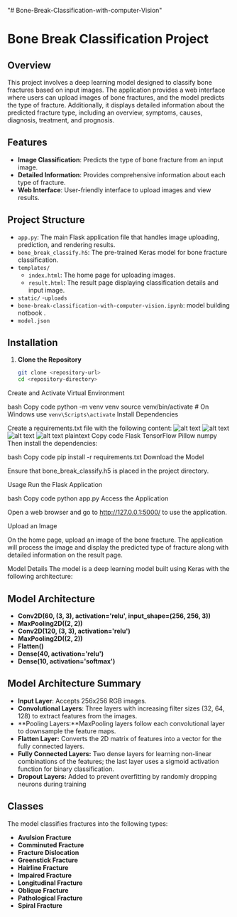 "# Bone-Break-Classification-with-computer-Vision" 
# Bone Break Classification Project

## Overview

This project involves a deep learning model designed to classify bone fractures based on input images. The application provides a web interface where users can upload images of bone fractures, and the model predicts the type of fracture. Additionally, it displays detailed information about the predicted fracture type, including an overview, symptoms, causes, diagnosis, treatment, and prognosis.

## Features

- **Image Classification**: Predicts the type of bone fracture from an input image.
- **Detailed Information**: Provides comprehensive information about each type of fracture.
- **Web Interface**: User-friendly interface to upload images and view results.

## Project Structure

- `app.py`: The main Flask application file that handles image uploading, prediction, and rendering results.
- `bone_break_classify.h5`: The pre-trained Keras model for bone fracture classification.
- `templates/`
  - `index.html`: The home page for uploading images.
  - `result.html`: The result page displaying classification details and input image.
- `static/`
   -`uploads`
- `bone-break-classification-with-computer-vision.ipynb`: model building notbook .
- `model.json`

## Installation

1. **Clone the Repository**

   ```bash
   git clone <repository-url>
   cd <repository-directory>
Create and Activate Virtual Environment

bash
Copy code
python -m venv venv
source venv/bin/activate  # On Windows use `venv\Scripts\activate`
Install Dependencies

Create a requirements.txt file with the following content:
![alt text](static\image.png)
![alt text](static\image-1.png)
![alt text](static\image-2.png)
![alt text](static\image-3.png)
plaintext
Copy code
Flask
TensorFlow
Pillow
numpy
Then install the dependencies:

bash
Copy code
pip install -r requirements.txt
Download the Model

Ensure that bone_break_classify.h5 is placed in the project directory.

Usage
Run the Flask Application

bash
Copy code
python app.py
Access the Application

Open a web browser and go to http://127.0.0.1:5000/ to use the application.

Upload an Image

On the home page, upload an image of the bone fracture. The application will process the image and display the predicted type of fracture along with detailed information on the result page.

Model Details
The model is a deep learning model built using Keras with the following architecture:


## Model Architecture
- **Conv2D(60, (3, 3), activation='relu', input_shape=(256, 256, 3))**
- **MaxPooling2D((2, 2))**
- **Conv2D(120, (3, 3), activation='relu')**
- **MaxPooling2D((2, 2))**
- **Flatten()**
- **Dense(40, activation='relu')**
- **Dense(10, activation='softmax')**
## Model Architecture Summary
- **Input Layer**: Accepts 256x256 RGB images.
- **Convolutional Layers**: Three layers with increasing filter sizes (32, 64, 128) to extract features from the images.
- **Pooling Layers:**MaxPooling layers follow each convolutional layer to downsample the feature maps.
- **Flatten Layer:** Converts the 2D matrix of features into a vector for the fully connected layers.
- **Fully Connected Layers:** Two dense layers for learning non-linear combinations of the features; the last layer uses a sigmoid activation function for binary classification.
- **Dropout Layers:** Added to prevent overfitting by randomly dropping neurons during training
## Classes
The model classifies fractures into the following types:

- **Avulsion Fracture**
- **Comminuted Fracture**
- **Fracture Dislocation**
- **Greenstick Fracture**
- **Hairline Fracture**
- **Impaired Fracture**
- **Longitudinal Fracture**
- **Oblique Fracture**
- **Pathological Fracture**
- **Spiral Fracture**
